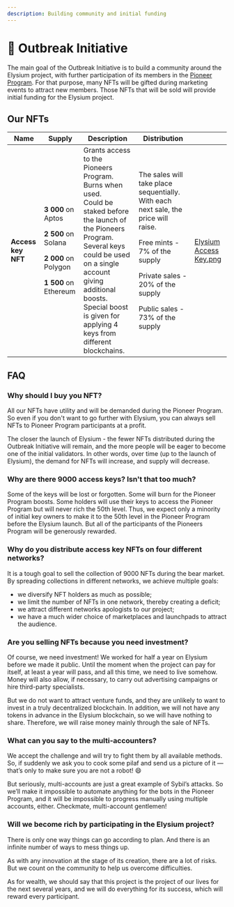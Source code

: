 ```yaml
---
description: Building community and initial funding
---
```


# 📢 Outbreak Initiative

The main goal of the Outbreak Initiative is to build a community around the Elysium project, with further participation of its members in the [Pioneer Program](pioneers-program.md). For that purpose, many NFTs will be gifted during marketing events to attract new members. Those NFTs that will be sold will provide initial funding for the Elysium project.

## Our NFTs

<table data-card-size="large" data-view="cards"><thead><tr><th>Name</th><th>Supply</th><th>Description</th><th>Distribution</th><th data-hidden data-card-cover data-type="files"></th></tr></thead><tbody><tr><td><strong>Access key NFT</strong></td><td><p><strong>3 000</strong> on Aptos </p><p><strong>2 500</strong> on Solana</p><p><strong>2 000</strong> on Polygon</p><p><strong>1 500</strong> on Ethereum</p></td><td>Grants access to the Pioneers Program.<br>Burns when used.<br>Could be staked before the launch of the Pioneers Program.<br>Several keys could be used on a single account giving additional boosts.<br>Special boost is given for applying 4 keys from different blockchains.</td><td><p>The sales will take place sequentially. With each next sale, the price will raise.</p><p>Free mints - 7% of the supply</p><p>Private sales - 20% of the supply</p><p>Public sales - 73% of the supply</p></td><td><a href="../.gitbook/assets/Elysium Access Key.png">Elysium Access Key.png</a></td></tr></tbody></table>

## FAQ

### Why should I buy you NFT?

All our NFTs have utility and will be demanded during the Pioneer Program. So even if you don't want to go further with Elysium, you can always sell NFTs to Pioneer Program participants at a profit.

The closer the launch of Elysium - the fewer NFTs distributed during the Outbreak Initiative will remain, and the more people will be eager to become one of the initial validators. In other words, over time (up to the launch of Elysium), the demand for NFTs will increase, and supply will decrease.

### Why are there 9000 access keys? Isn't that too much? <a href="#2768" id="2768"></a>

Some of the keys will be lost or forgotten. Some will burn for the Pioneer Program boosts. Some holders will use their keys to access the Pioneer Program but will never rich the 50th level. Thus, we expect only a minority of initial key owners to make it to the 50th level in the Pioneer Program before the Elysium launch. But all of the participants of the Pioneers Program will be generously rewarded.

### Why do you distribute access key NFTs on four different networks? <a href="#75c1" id="75c1"></a>

It is a tough goal to sell the collection of 9000 NFTs during the bear market. By spreading collections in different networks, we achieve multiple goals:

* we diversify NFT holders as much as possible;
* we limit the number of NFTs in one network, thereby creating a deficit;
* we attract different networks apologists to our project;
* we have a much wider choice of marketplaces and launchpads to attract the audience.

### Are you selling NFTs because you need investment? <a href="#c2f5" id="c2f5"></a>

Of course, we need investment! We worked for half a year on Elysium before we made it public. Until the moment when the project can pay for itself, at least a year will pass, and all this time, we need to live somehow. Money will also allow, if necessary, to carry out advertising campaigns or hire third-party specialists.

But we do not want to attract venture funds, and they are unlikely to want to invest in a truly decentralized blockchain. In addition, we will not have any tokens in advance in the Elysium blockchain, so we will have nothing to share. Therefore, we will raise money mainly through the sale of NFTs.

### What can you say to the multi-accounters? <a href="#2567" id="2567"></a>

We accept the challenge and will try to fight them by all available methods. So, if suddenly we ask you to cook some pilaf and send us a picture of it — that’s only to make sure you are not a robot! :smile:

But seriously, multi-accounts are just a great example of Sybil’s attacks. So we’ll make it impossible to automate anything for the bots in the Pioneer Program, and it will be impossible to progress manually using multiple accounts, either. Checkmate, multi-account gentlemen!

### Will we become rich by participating in the Elysium project? <a href="#2f10" id="2f10"></a>

There is only one way things can go according to plan. And there is an infinite number of ways to mess things up.

As with any innovation at the stage of its creation, there are a lot of risks. But we count on the community to help us overcome difficulties.

As for wealth, we should say that this project is the project of our lives for the next several years, and we will do everything for its success, which will reward every participant.
